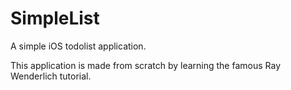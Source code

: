 # SimpleList
A simple iOS todolist application.

This application is made from scratch by learning the famous Ray Wenderlich tutorial.

